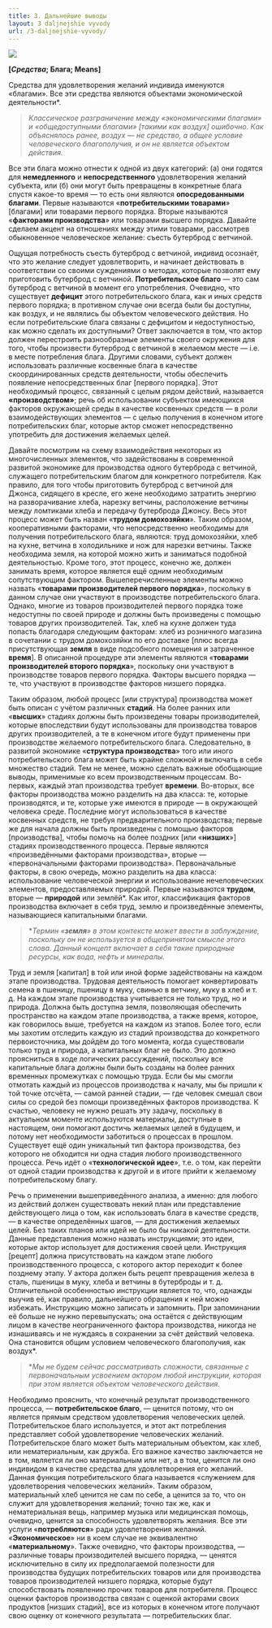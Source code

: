 ```yaml
---
title: 3. Дальнейшие выводы
layout: 3 daljnejshie vyvody
url: /3-daljnejshie-vyvody/
---
```


![](/img/books/man-economy-and-state/oboi.png "")

**[*Средства*; Блага; Means]**

Средства для удовлетворения желаний индивида именуются «благами». Все эти средства являются объектами экономической деятельности*.

>*Классическое разграничение между «экономическими благами» и «общедоступными благами» [такими как воздух] ошибочно. Как объяснялось ранее, воздух — не средство, а общее условие человеческого благополучия, и он не является объектом действия.*

Все эти блага можно отнести к одной из двух категорий: (а) они годятся для **немедленного** и **непосредственного** удовлетворения желаний субъекта, или (б) они могут быть превращены в конкретные блага спустя какое-то время — то есть они являются **опосредованными благами**. Первые называются «**потребительскими товарами**» [благами] или товарами первого порядка. Вторые называются «**факторами производства**» или товарами высшего порядка. Давайте сделаем акцент на отношениях между этими товарами, рассмотрев обыкновенное человеческое желание: съесть бутерброд с ветчиной.

Ощущая потребность съесть бутерброд с ветчиной, индивид осознаёт, что это желание следует удовлетворить, и начинает действовать в соответствии со своими суждениями о методах, которые позволят ему приготовить бутерброд с ветчиной. **Потребительское благо** — это сам бутерброд с ветчиной в момент его употребления. Очевидно, что существует **дефицит** этого потребительского блага, как и иных средств первого порядка; в противном случае они всегда были бы доступны, как воздух, и не являлись бы объектом человеческого действия. Но если потребительские блага связаны с дефицитом и недоступностью, как можно сделать их доступными? Ответ заключается в том, что актор должен перестроить разнообразные элементы своего окружения для того, чтобы произвести бутерброд с ветчиной в желаемом месте — i.e. в месте потребления блага. Другими словами, субъект должен использовать различные косвенные блага в качестве скоординированных средств деятельности, чтобы обеспечить появление непосредственных благ [первого порядка]. Этот необходимый процесс, связанный с целым рядом действий, называется **«производством»**; речь об использовании субъектом имеющихся факторов окружающей среды в качестве косвенных средств — в роли взаимодействующих элементов — с целью получения в конечном итоге потребительских благ, которые актор сможет непосредственно употребить для достижения желаемых целей.

Давайте посмотрим на схему взаимодействия некоторых из многочисленных элементов, что задействованы в современной развитой экономике для производства одного бутерброда с ветчиной, служащего потребительским благом для конкретного потребителя. Как правило, для того чтобы приготовить бутерброд с ветчиной для Джонса, сидящего в кресле, его жене необходимо затратить энергию на разворачивание хлеба, нарезку ветчины, расположение ветчины между ломтиками хлеба и передачу бутерброда Джонсу. Весь этот процесс может быть назван «**трудом домохозяйки**». Таким образом, кооперативными факторами, что непосредственно необходимы для получения потребительского блага, являются: труд домохозяйки, хлеб на кухне, ветчина в холодильнике и нож для нарезки ветчины. Также необходима земля, на которой можно жить и заниматься подобной деятельностью. Кроме того, этот процесс, конечно же, должен занимать время, которое является ещё одним необходимым сопутствующим фактором. Вышеперечисленные элементы можно назвать «**товарами производителей первого порядка**», поскольку в данном случае они участвуют в производстве потребительского блага. Однако, многие из товаров производителей первого порядка тоже недоступны по своей природе и должны быть произведены с помощью товаров других производителей. Так, хлеб на кухне должен туда попасть благодаря следующим факторам: хлеб из розничного магазина в сочетании с трудом домохозяйки по его доставке [плюс всегда присутствующая **земля** в виде подсобного помещения и затраченное **время**]. В описанной процедуре эти элементы являются «**товарами производителей второго порядка**», поскольку они участвуют в производстве товаров первого порядка. Факторы высшего порядка — те, что участвуют в производстве факторов низшего порядка.

Таким образом, любой процесс [или структура] производства может быть описан с учётом различных **стадий**. На более ранних или «**высших**» стадиях должны быть произведены товары производителей, которые впоследствии будут использованы для производства товаров других производителей, а те в конечном итоге будут применены при производстве желаемого потребительского блага. Следовательно, в развитой экономике «**структура производства**» того или иного потребительского блага может быть крайне сложной и включать в себя множество стадий. Тем не менее, можно сделать важные обобщающие выводы, применимые ко всем производственным процессам. Во-первых, каждый этап производства требует **времени**. Во-вторых, все факторы производства можно разделить на два класса: те, которые производятся, и те, которые уже имеются в природе — в окружающей человека среде. Последние могут использоваться в качестве косвенных средств, не требуя предварительного производства; первые же для начала должны быть произведены с помощью факторов [производства], чтобы помочь на более поздних [или «**низших**»] стадиях производственного процесса. Первые являются «произведёнными факторами производства», вторые — «первоначальными факторами производства». Первоначальные факторы, в свою очередь, можно разделить на два класса: использование человеческой энергии и использование нечеловеческих элементов, предоставляемых природой. Первые называются **трудом**, вторые — **природой** или землёй*. Как итог, классификация факторов производства включает в себя труд, землю и произведённые элементы, называющиеся капитальными благами. 
 

>**Термин «**земля**» в этом контексте может ввести в заблуждение, поскольку он не используется в общепринятом смысле этого слова. Данный концепт включает в себя такие природные ресурсы, как вода, нефть и минералы.*

Труд и земля [капитал] в той или иной форме задействованы на каждом этапе производства. Трудовая деятельность помогает конвертировать семена в пшеницу, пшеницу в муку, свинью в ветчину, муку в хлеб и т. д. На каждом этапе производства учитывается не только труд, но и природа. Должна быть доступна земля, позволяющая обеспечить пространство на каждом этапе производства, а также время, которое, как говорилось выше, требуется на каждом из этапов. Более того, если мы захотим отследить каждую из стадий производства до конкретного первоисточника, мы дойдём до того момента, когда существовали только труд и природа, а капитальных благ не было. Это должно проясниться в ходе логических рассуждений, поскольку все капитальные блага должны были быть созданы на более ранних временных промежутках с помощью труда. Если бы мы смогли отмотать каждый из процессов производства к началу, мы бы пришли к той точке отсчёта, — самой ранней стадии, — где человек смешал свои силы со средой без помощи произведённых факторов производства. К счастью, человеку не нужно решать эту задачу, поскольку в актуальном моменте используются материалы, доступные в настоящем, они помогают достичь желаемых целей в будущем, и потому нет необходимости заботиться о процессах в прошлом. Существует ещё один уникальный тип фактора производства, без которого не обходится ни одна стадия любого производственного процесса. Речь идёт о «**технологической идее**», т.е. о том, как перейти от одной стадии производства к другой и в итоге прийти к желаемому потребительскому благу.

Речь о применении вышеприведённого анализа, а именно: для любого из действий должен существовать некий план или представление действующего лица о том, как использовать блага в качестве средств, — в качестве определённых шагов, — для достижения желаемых целей. Без таких планов или идей не было бы никакой деятельности. Данные представления можно назвать инструкциями; это идеи, которые актор использует для достижения своей цели. Инструкция [рецепт] должна присутствовать на каждом этапе любого производственного процесса, с которого актор переходит к более позднему этапу. У актора должен быть рецепт превращения железа в сталь, пшеницы в муку, хлеба и ветчины в бутерброды и т. д. Отличительной особенностью инструкции является то, что, однажды выучив её, как правило, дальнейшего обращения к ней можно избежать. Инструкцию можно записать и запомнить. При запоминании её больше не нужно перевыпускать; она остаётся с действующим лицом в качестве неограниченного фактора производства, никогда не изнашиваясь и не нуждаясь в сохранении за счёт действий человека. Она становится общим условием человеческого благополучия, как воздух*.

>**Мы не будем сейчас рассматривать сложности, связанные с первоначальным усвоением актором любой инструкции, которая при этом является объектом человеческого действия.*

Необходимо прояснить, что конечный результат производственного процесса, — **потребительское благо**, — ценится потому, что он является прямым средством удовлетворения человеческих целей. Потребительское благо используется, и этот акт потребления представляет собой удовлетворение человеческих желаний. Потребительское благо может быть материальным объектом, как хлеб, или нематериальным, как дружба. Его важное качество заключается не в том, является ли оно материальным или нет, а в том, ценится ли оно индивидом в качестве средства для удовлетворения его желаний. Данная функция потребительского блага называется «служением для удовлетворения человеческих желаний». Таким образом, материальный хлеб ценится не сам по себе, а ценится за то, что он служит для удовлетворения желаний; точно так же, как и нематериальная вещь, например музыка или медицинская помощь, очевидно, ценится за способность удовлетворять желания. Все эти услуги «**потребляются**» ради удовлетворения желаний. «**Экономическое**» ни в коем случае не эквивалентно «**материальному**». Также очевидно, что факторы производства, — различные товары производителей высшего порядка, — ценятся исключительно в силу их предполагаемой полезности для производства будущих потребительских товаров или для производства товаров производителей низшего порядка, которые будут способствовать появлению прочих товаров для потребителя. Процесс оценки факторов производства связан с оценкой акторами своих продуктов [низших стадий], все из которых в конечном итоге получают свою оценку от конечного результата — потребительских благ.